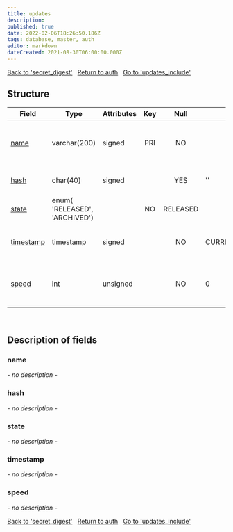 ```yaml
---
title: updates
description: 
published: true
date: 2022-02-06T18:26:50.186Z
tags: database, master, auth
editor: markdown
dateCreated: 2021-08-30T06:00:00.000Z
---
```


<a href="https://trinitycore.info/en/database/master/auth/secret_digest" class="mt-5 v-btn v-btn--depressed v-btn--flat v-btn--outlined theme--light v-size--default darkblue--text text--lighten-3"><span class="v-btn__content"><i aria-hidden="true" class="v-icon notranslate v-icon--left mdi mdi-arrow-left theme--light"></i><span>Back to 'secret_digest'</span></span></a>&nbsp;&nbsp;&nbsp;<a href="https://trinitycore.info/en/database/master/auth/home" class="mt-5 v-btn v-btn--depressed v-btn--flat v-btn--outlined theme--light v-size--default darkblue--text text--lighten-3"><span class="v-btn__content"><i aria-hidden="true" class="v-icon notranslate v-icon--left mdi mdi-home-outline theme--light"></i><span>Return to auth</span></span></a>&nbsp;&nbsp;&nbsp;<a href="https://trinitycore.info/en/database/master/auth/updates_include" class="mt-5 v-btn v-btn--depressed v-btn--flat v-btn--outlined theme--light v-size--default darkblue--text text--lighten-3"><span class="v-btn__content"><span>Go to 'updates_include'</span><i aria-hidden="true" class="v-icon notranslate v-icon--right mdi mdi-arrow-right theme--light"></i></span></a>

## Structure

| Field | Type | Attributes | Key | Null | Default | Extra | Comment |
| --- | --- | --- | :---: | :---: | --- | --- | --- |
| [name](#name) | varchar(200) | signed | PRI | NO |  |  | filename with extension of the update. |
| [hash](#hash) | char(40) | signed |  | YES | '' |  | sha1 hash of the sql file. |
| [state](#state) | enum(<br />'RELEASED',<br />'ARCHIVED') |  | NO | RELEASED |  | defines if an update is released or archived. |
| [timestamp](#timestamp) | timestamp | signed |  | NO | CURRENT_TIMESTAMP | DEFAULT_GENERATED | timestamp when the query was applied. |
| [speed](#speed) | int | unsigned |  | NO | 0 |  | time the query takes to apply in ms. |
&nbsp;
## Description of fields

### name
*- no description -*
&nbsp;

### hash
*- no description -*
&nbsp;

### state
*- no description -*
&nbsp;

### timestamp
*- no description -*
&nbsp;

### speed
*- no description -*
&nbsp;

<a href="https://trinitycore.info/en/database/master/auth/secret_digest" class="mt-5 v-btn v-btn--depressed v-btn--flat v-btn--outlined theme--light v-size--default darkblue--text text--lighten-3"><span class="v-btn__content"><i aria-hidden="true" class="v-icon notranslate v-icon--left mdi mdi-arrow-left theme--light"></i><span>Back to 'secret_digest'</span></span></a>&nbsp;&nbsp;&nbsp;<a href="https://trinitycore.info/en/database/master/auth/home" class="mt-5 v-btn v-btn--depressed v-btn--flat v-btn--outlined theme--light v-size--default darkblue--text text--lighten-3"><span class="v-btn__content"><i aria-hidden="true" class="v-icon notranslate v-icon--left mdi mdi-home-outline theme--light"></i><span>Return to auth</span></span></a>&nbsp;&nbsp;&nbsp;<a href="https://trinitycore.info/en/database/master/auth/updates_include" class="mt-5 v-btn v-btn--depressed v-btn--flat v-btn--outlined theme--light v-size--default darkblue--text text--lighten-3"><span class="v-btn__content"><span>Go to 'updates_include'</span><i aria-hidden="true" class="v-icon notranslate v-icon--right mdi mdi-arrow-right theme--light"></i></span></a>

